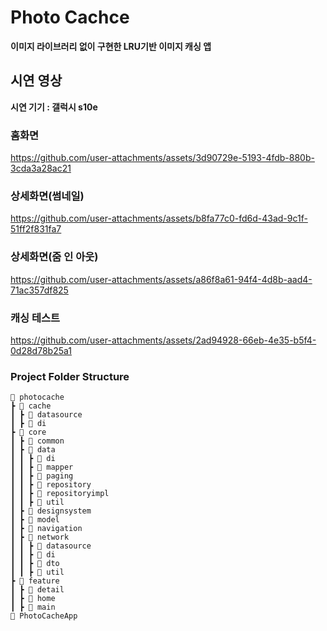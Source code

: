 # Photo Cachce
**이미지 라이브러리 없이 구현한 LRU기반 이미지 캐싱 앱**  

## 시연 영상
**시연 기기 : 갤럭시 s10e**


### 홈화면
https://github.com/user-attachments/assets/3d90729e-5193-4fdb-880b-3cda3a28ac21
### 상세화면(썸네일)
https://github.com/user-attachments/assets/b8fa77c0-fd6d-43ad-9c1f-51ff2f831fa7
### 상세화면(줌 인 아웃)
https://github.com/user-attachments/assets/a86f8a61-94f4-4d8b-aad4-71ac357df825
### 캐싱 테스트
https://github.com/user-attachments/assets/2ad94928-66eb-4e35-b5f4-0d28d78b25a1




### Project Folder Structure
```
📂 photocache
┣ 📂 cache
┃ ┣ 📂 datasource
┃ ┣ 📂 di
┣ 📂 core
┃ ┣ 📂 common
┃ ┣ 📂 data
┃ ┃ ┣ 📂 di
┃ ┃ ┣ 📂 mapper
┃ ┃ ┣ 📂 paging
┃ ┃ ┣ 📂 repository
┃ ┃ ┣ 📂 repositoryimpl
┃ ┃ ┣ 📂 util
┃ ┣ 📂 designsystem
┃ ┣ 📂 model
┃ ┣ 📂 navigation
┃ ┣ 📂 network
┃ ┃ ┣ 📂 datasource
┃ ┃ ┣ 📂 di
┃ ┃ ┣ 📂 dto
┃ ┃ ┣ 📂 util
┣ 📂 feature
┃ ┣ 📂 detail
┃ ┣ 📂 home
┃ ┣ 📂 main
📄 PhotoCacheApp
```
